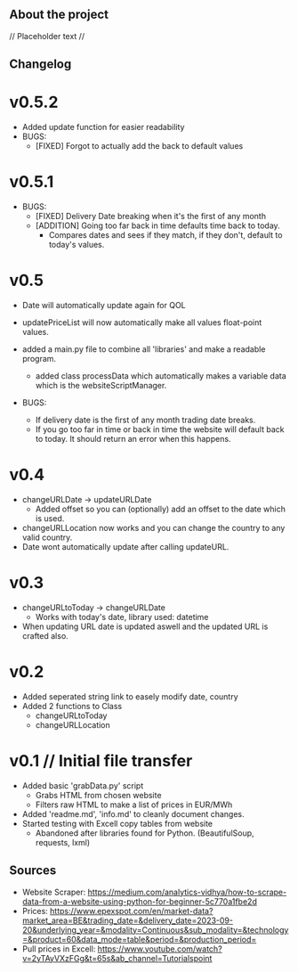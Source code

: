 ## About the project ##
// Placeholder text //

## Changelog ##
# v0.5.2 #
* Added update function for easier readability
* BUGS:
    - [FIXED] Forgot to actually add the back to default values

# v0.5.1 #
* BUGS:
    - [FIXED] Delivery Date breaking when it's the first of any month
    - [ADDITION] Going too far back in time defaults time back to today.
        - Compares dates and sees if they match, if they don't, default to today's values.

# v0.5 #
* Date will automatically update again for QOL
* updatePriceList will now automatically make all values float-point values.
* added a main.py file to combine all 'libraries' and make a readable program. 
    - added class processData which automatically makes a variable data which is the
    websiteScriptManager.

* BUGS:
    - If delivery date is the first of any month trading date breaks.
    - If you go too far in time or back in time the website will default back to today.
    It should return an error when this happens.

# v0.4 #
* changeURLDate -> updateURLDate
    - Added offset so you can (optionally) add an offset to the date which is used.
* changeURLLocation now works and you can change the country to any valid country.
* Date wont automatically update after calling updateURL.

# v0.3 #
* changeURLtoToday -> changeURLDate
    - Works with today's date, library used: datetime
* When updating URL date is updated aswell and the updated URL is crafted also.

# v0.2 #
* Added seperated string link to easely modify date, country
* Added 2 functions to Class
    - changeURLtoToday
    - changeURLLocation

# v0.1 // Initial file transfer #
*  Added basic 'grabData.py' script
    - Grabs HTML from chosen website
    - Filters raw HTML to make a list of prices in EUR/MWh
* Added 'readme.md', 'info.md' to cleanly document changes.
* Started testing with Excell copy tables from website
    - Abandoned after libraries found for Python. (BeautifulSoup, requests, lxml)

## Sources ##
* Website Scraper:
    https://medium.com/analytics-vidhya/how-to-scrape-data-from-a-website-using-python-for-beginner-5c770a1fbe2d
*  Prices:
    https://www.epexspot.com/en/market-data?market_area=BE&trading_date=&delivery_date=2023-09-20&underlying_year=&modality=Continuous&sub_modality=&technology=&product=60&data_mode=table&period=&production_period=
* Pull prices in Excell: 
    https://www.youtube.com/watch?v=2yTAyVXzFGg&t=65s&ab_channel=Tutorialspoint

